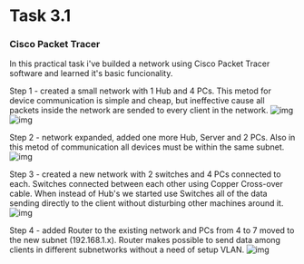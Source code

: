 # Task 3.1
### Cisco Packet Tracer

In this practical task i've builded a network using Cisco Packet Tracer software and learned it's basic funcionality.

Step 1 - created a small network with 1 Hub and 4 PCs. This metod for device communication is simple and cheap, but ineffective cause all packets inside the network are sended to every client in the network.
![img](https://github.com/trytodev/Kharkiv_DevOps_ext_2019Q4/blob/master/m2/task2.4/img/1.png)
![img](https://github.com/trytodev/Kharkiv_DevOps_ext_2019Q4/blob/master/m2/task2.4/img/pdu_1.png)

Step 2 - network expanded, added one more Hub, Server and 2 PCs. Also in this metod of communication all devices must be within the same subnet.
![img](https://github.com/trytodev/Kharkiv_DevOps_ext_2019Q4/blob/master/m2/task2.4/img/pdu_2.png)

Step 3 - created a new network with 2 switches and 4 PCs connected to each. Switches connected between each other using Copper Cross-over cable.
When instead of Hub's we started use Switches all of the data sending directly to the client without disturbing other machines around it.
![img](https://github.com/trytodev/Kharkiv_DevOps_ext_2019Q4/blob/master/m2/task2.4/img/pdu_3.png)

Step 4 - added Router to the existing network and PCs from 4 to 7 moved to the new subnet (192.168.1.x). Router makes possible to send data among clients in different subnetworks without a need of setup VLAN.
![img](https://github.com/trytodev/Kharkiv_DevOps_ext_2019Q4/blob/master/m2/task2.4/img/pdu_4.png)